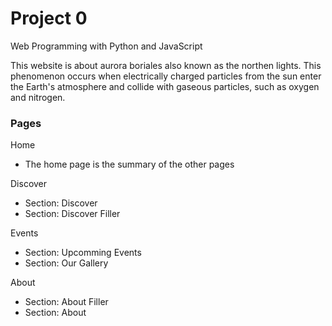 # Project 0

Web Programming with Python and JavaScript

This website is about aurora boriales also known as the northen lights. This phenomenon occurs when electrically charged particles from the sun enter the Earth's atmosphere and collide with gaseous particles, such as oxygen and nitrogen.

### Pages

Home
- The home page is the summary of the other pages

Discover
- Section: Discover
- Section: Discover Filler

Events
- Section: Upcomming Events
- Section: Our Gallery

About
- Section: About Filler
- Section: About